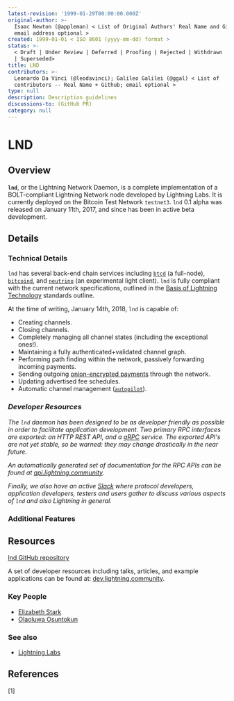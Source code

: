 ```yaml
---
latest-revision: '1999-01-29T00:00:00.000Z'
original-author: >-
  Isaac Newton (@appleman) < List of Original Authors' Real Name and Github;
  email address optional >
created: 1999-01-01 < ISO 8601 (yyyy-mm-dd) format >
status: >-
  < Draft | Under Review | Deferred | Proofing | Rejected | Withdrawn | Accepted
  | Superseded>
title: LND
contributors: >-
  Leonardo Da Vinci (@leodavinci); Galileo Galilei (@ggal) < List of
  contributors -- Real Name + Github; email optional >
type: null
description: Description guidelines
discussions-to: (GitHub PR)
category: null
---
```


# LND

## Overview

**`lnd`**, or the Lightning Network Daemon, is a complete implementation of a BOLT-compliant Lightning Network node developed by Lightning Labs. It is currently deployed on the Bitcoin Test Network `testnet3`. `lnd` 0.1 alpha was released on January 11th, 2017, and since has been in active beta development. 

## Details

### Technical Details

`lnd` has several back-end chain services including [`btcd`](https://github.com/btcsuite/btcd) \(a full-node\), [`bitcoind`](https://github.com/bitcoin/bitcoin), and [`neutrino`](https://github.com/lightninglabs/neutrino) \(an experimental light client\). `lnd` is fully compliant with the current network specifications, outlined in the [Basis of Lightning Technology](../../lightning-basics/basics-of-lightning-technology-bolt.md) standards outline.

At the time of writing, January 14th, 2018, `lnd` is capable of:

* Creating channels.
* Closing channels.
* Completely managing all channel states \(including the exceptional ones!\).
* Maintaining a fully authenticated+validated channel graph.
* Performing path finding within the network, passively forwarding incoming payments.
* Sending outgoing [onion-encrypted payments](https://github.com/lightningnetwork/lightning-onion) through the network.
* Updating advertised fee schedules.
* Automatic channel management \([`autopilot`](https://github.com/lightningnetwork/lnd/tree/master/autopilot)\).

### _Developer Resources_

_The `lnd` daemon has been designed to be as developer friendly as possible in order to facilitate application development. Two primary RPC interfaces are exported: an HTTP REST API, and a_ [_gRPC_](https://grpc.io/) _service. The exported API's are not yet stable, so be warned: they may change drastically in the near future._

_An automatically generated set of documentation for the RPC APIs can be found at_ [_api.lightning.community_](https://api.lightning.community/)_._ 

_Finally, we also have an active_ [_Slack_](https://join.slack.com/t/lightningcommunity/shared_invite/enQtMzQ0OTQyNjE5NjU1LWRiMGNmOTZiNzU0MTVmYzc1ZGFkZTUyNzUwOGJjMjYwNWRkNWQzZWE3MTkwZjdjZGE5ZGNiNGVkMzI2MDU4ZTE) _where protocol developers, application developers, testers and users gather to discuss various aspects of `lnd` and also Lightning in general._

### Additional Features

## Resources

[lnd GitHub repository](https://github.com/lightningnetwork/lnd)

A set of developer resources including talks, articles, and example applications can be found at: [dev.lightning.community](https://dev.lightning.community/).

### Key People

* [Elizabeth Stark](https://twitter.com/starkness)
* [Olaoluwa Osuntokun](https://twitter.com/roasbeef)

### See also

* [Lightning Labs](https://lightning.engineering/)



## References

\[1\] 

